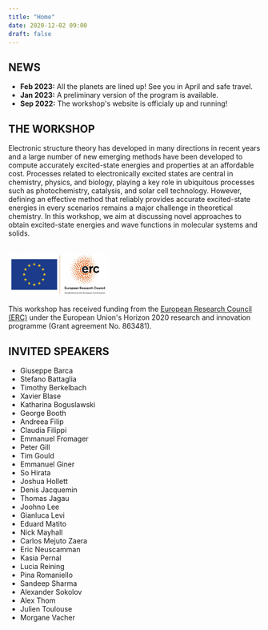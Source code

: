 ```yaml
---
title: "Home"
date: 2020-12-02 09:00
draft: false
---
```


## NEWS

* **Feb 2023:** All the planets are lined up! See you in April and safe travel.
* **Jan 2023:** A preliminary version of the program is available.
* **Sep 2022:** The workshop's website is officialy up and running!

## THE WORKSHOP

Electronic structure theory has developed in many directions in recent years and a large number of new emerging methods have been developed to compute accurately excited-state energies and properties at an affordable cost.
Processes related to electronically excited states are central in chemistry, physics, and biology, playing a key role in ubiquitous processes such as photochemistry, catalysis, and solar cell technology. However, defining an effective method that reliably provides accurate excited-state energies in every scenarios remains a major challenge in theoretical chemistry. In this workshop, we aim at discussing novel approaches to obtain excited-state energies and wave functions in molecular systems and solids. 
<br><br>

<img src="img/ERC.png" width="200">

This workshop has received funding from the [European Research Council (ERC)](https://erc.europa.eu)
under the European Union's Horizon 2020 research and innovation programme (Grant agreement No. 863481).


## INVITED SPEAKERS

* Giuseppe Barca 
* Stefano Battaglia 
* Timothy Berkelbach
* Xavier Blase 
* Katharina Boguslawski 
* George Booth
* Andreea Filip
* Claudia Filippi 
* Emmanuel Fromager 
* Peter Gill 
* Tim Gould
* Emmanuel Giner 
* So Hirata 
* Joshua Hollett 
* Denis Jacquemin 
* Thomas Jagau 
* Joohno Lee 
* Gianluca Levi 
* Eduard Matito 
* Nick Mayhall 
* Carlos Mejuto Zaera
* Eric Neuscamman
* Kasia Pernal 
* Lucia Reining 
* Pina Romaniello 
* Sandeep Sharma 
* Alexander Sokolov 
* Alex Thom 
* Julien Toulouse 
* Morgane Vacher 


